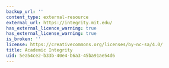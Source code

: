 ```yaml
---
backup_url: ''
content_type: external-resource
external_url: https://integrity.mit.edu/
has_external_licence_warning: true
has_external_license_warning: true
is_broken: ''
license: https://creativecommons.org/licenses/by-nc-sa/4.0/
title: Academic Integrity
uid: 5ea54ce2-b33b-40e4-b6a3-45ba91ae54d6
---
```

